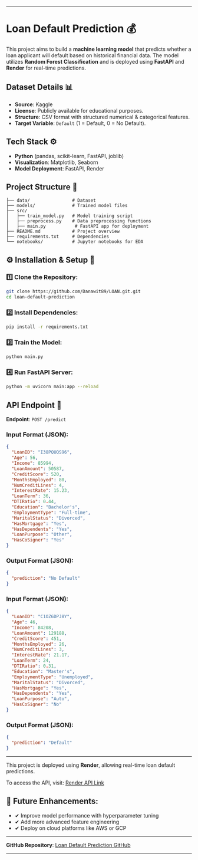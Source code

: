
---

# **Loan Default Prediction** 💰

This project aims to build a **machine learning model** that predicts whether a loan applicant will default based on historical financial data. The model utilizes **Random Forest Classification** and is deployed using **FastAPI** and **Render** for real-time predictions.

## **Dataset Details** 📊
- **Source**: Kaggle
- **License**: Publicly available for educational purposes.
- **Structure**: CSV format with structured numerical & categorical features.
- **Target Variable**: `Default` (1 = Default, 0 = No Default).

## **Tech Stack** ⚙️
- **Python** (pandas, scikit-learn, FastAPI, joblib)
- **Visualization**: Matplotlib, Seaborn
- **Model Deployment**: FastAPI, Render

## **Project Structure** 📁

```
├── data/                # Dataset
├── models/              # Trained model files
├── src/
│   ├── train_model.py   # Model training script
│   ├── preprocess.py    # Data preprocessing functions
│   ├── main.py           # FastAPI app for deployment
├── README.md            # Project overview
├── requirements.txt     # Dependencies
└── notebooks/           # Jupyter notebooks for EDA
```

## **⚙️ Installation & Setup** 🚀

### **1️⃣ Clone the Repository**:
```bash
git clone https://github.com/Danawit89/LOAN.git.git
cd loan-default-prediction
```

### **2️⃣ Install Dependencies**:
```bash
pip install -r requirements.txt
```

### **3️⃣ Train the Model**:
```bash
python main.py
```

### **4️⃣ Run FastAPI Server**:
```bash
python -m uvicorn main:app --reload
```

## **API Endpoint** 🔌
**Endpoint**: `POST /predict`

### **Input Format (JSON)**:
```json
{
  "LoanID": "I38PQUQS96",
  "Age": 56,
  "Income": 85994,
  "LoanAmount": 50587,
  "CreditScore": 520,
  "MonthsEmployed": 80,
  "NumCreditLines": 4,
  "InterestRate": 15.23,
  "LoanTerm": 36,
  "DTIRatio": 0.44,
  "Education": "Bachelor's",
  "EmploymentType": "Full-time",
  "MaritalStatus": "Divorced",
  "HasMortgage": "Yes",
  "HasDependents": "Yes",
  "LoanPurpose": "Other",
  "HasCoSigner": "Yes"
}
```

### **Output Format (JSON)**:
```json
{
  "prediction": "No Default"
}
```

### **Input Format (JSON)**:
```json
{
  "LoanID": "C1OZ6DPJ8Y",
  "Age": 46,
  "Income": 84208,
  "LoanAmount": 129188,
  "CreditScore": 451,
  "MonthsEmployed": 26,
  "NumCreditLines": 3,
  "InterestRate": 21.17,
  "LoanTerm": 24,
  "DTIRatio": 0.31,
  "Education": "Master's",
  "EmploymentType": "Unemployed",
  "MaritalStatus": "Divorced",
  "HasMortgage": "Yes",
  "HasDependents": "Yes",
  "LoanPurpose": "Auto",
  "HasCoSigner": "No"
}
```

### **Output Format (JSON)**:
```json
{
  "prediction": "Default"
}
```

---

This project is deployed using **Render**, allowing real-time loan default predictions.

To access the API, visit: [Render API Link](https://loan-i2jn.onrender.com/docs)  

## **📌 Future Enhancements**:
- ✔ Improve model performance with hyperparameter tuning  
- ✔ Add more advanced feature engineering  
- ✔ Deploy on cloud platforms like AWS or GCP

---

**GitHub Repository**: [Loan Default Prediction GitHub](https://github.com/Danawit89/LOAN.git)

---
